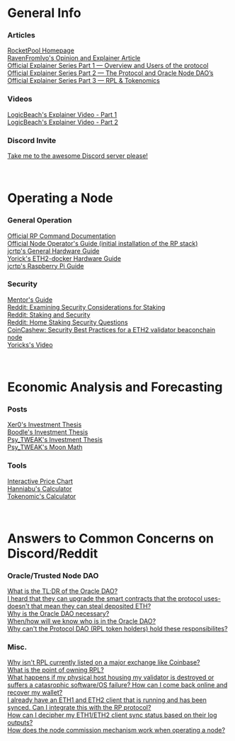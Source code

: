 # General Info
### Articles
[RocketPool Homepage](https://www.rocketpool.net/) </br>
[RavenFromIvo's Opinion and Explainer Article](https://iwo.medium.com/why-will-rocket-pool-win-staking-wars-f87493589d53) </br>
[Official Explainer Series Part 1 — Overview and Users of the protocol](https://medium.com/rocket-pool/rocket-pool-staking-protocol-part-1-8be4859e5fbd) </br>
[Official Explainer Series Part 2 — The Protocol and Oracle Node DAO’s](https://medium.com/rocket-pool/rocket-pool-staking-protocol-part-2-e0d346911fe1) </br>
[Official Explainer Series Part 3 — RPL & Tokenomics](https://medium.com/rocket-pool/rocket-pool-staking-protocol-part-3-3029afb57d4c) </br>
### Videos
[LogicBeach's Explainer Video - Part 1](https://www.youtube.com/watch?v=uytfJlMfdyc) </br>
[LogicBeach's Explainer Video - Part 2](https://www.youtube.com/watch?v=Vc4rxI9zEis) </br>
### Discord Invite
[Take me to the awesome Discord server please!](https://discord.gg/dV69Jszm)</br>

</br>

# Operating a Node
### General Operation
[Official RP Command Documentation](https://rocket-pool.readthedocs.io/en/latest/smart-node/reference.html#node-commands) </br>
[Official Node Operator's Guide (initial installation of the RP stack)](https://medium.com/rocket-pool/rocket-pool-v2-5-beta-node-operators-guide-77859891766b) </br>
[jcrtp's General Hardware Guide](https://github.com/jclapis/rocketpool.github.io/blob/main/src/guides/local/hardware.md)</br>
[Yorick's ETH2-docker Hardware Guide](https://eth2-docker.net/docs/Usage/Hardware) </br>
[jcrtp's Raspberry Pi Guide](https://github.com/jclapis/rp-pi-guide)</br>
### Security
[Mentor's Guide](https://docs.rocketpool.net/guides/node/securing-your-node.html)</br>
[Reddit: Examining Security Considerations for Staking](https://old.reddit.com/r/ethstaker/comments/jtn2tx/examining_security_considerations_for_staking/)</br>
[Reddit: Staking and Security](https://old.reddit.com/r/ethstaker/comments/hmqpdu/staking_and_security/)</br>
[Reddit: Home Staking Security Questions](https://old.reddit.com/r/ethstaker/comments/iqq2tv/home_staking_security_questions/)</br>
[CoinCashew: Security Best Practices for a ETH2 validator beaconchain node](https://www.coincashew.com/coins/overview-eth/guide-or-security-best-practices-for-a-eth2-validator-beaconchain-node
)</br>
[Yoricks's Video](https://www.youtube.com/watch?v=hHtvCGlPz-o)</br>

</br>

# Economic Analysis and Forecasting
### Posts
[Xer0's Investment Thesis](https://www.reddit.com/r/ethfinance/comments/m3pug8/the_rocket_pool_investment_thesis/)</br>
[Boodle's Investment Thesis](https://www.reddit.com/r/ethfinance/comments/m4jj0i/rocketpool_investment_thesis_round_3/)</br>
[Psy_TWEAK's Investment Thesis](https://www.reddit.com/r/ethtrader/comments/m43r38/the_rocket_pool_investment_thesis_speculative/)</br>
[Psy_TWEAK's Moon Math](https://discord.com/channels/405159462932971535/405163713063288832/820009733020844043)</br>
### Tools
[Interactive Price Chart](https://tommw.shinyapps.io/RPL_apy/)</br>
[Hanniabu's Calculator](https://www.rocketpooltool.com/)</br>
[Tokenomic's Calculator](https://docs.google.com/spreadsheets/d/1Wl3EukDALcd8nBQQkMhzXr5WfwmEj264YPfch9AJN30/edit#gid=0)</br>

</br>

# Answers to Common Concerns on Discord/Reddit
### Oracle/Trusted Node DAO
[What is the TL;DR of the Oracle DAO?](https://discord.com/channels/405159462932971535/704196071881965589/804156484161896468)</br>
[I heard that they can upgrade the smart contracts that the protocol uses- doesn't that mean they can steal deposited ETH?](https://discord.com/channels/405159462932971535/704196071881965589/820084833895448607)</br>
[Why is the Oracle DAO necessary?](https://discord.com/channels/405159462932971535/704196071881965589/812111405263486996)</br>
[When/how will we know who is in the Oracle DAO?](https://discord.com/channels/405159462932971535/704196071881965589/812110740995178496)</br>
[Why can't the Protocol DAO (RPL token holders) hold these responsibilites?](https://discord.com/channels/405159462932971535/704196071881965589/812112820350746644)</br>
### Misc.
[Why isn't RPL currently listed on a major exchange like Coinbase?](https://discord.com/channels/405159462932971535/709960470953590825/834968369895047179) </br>
[What is the point of owning RPL?](https://www.reddit.com/r/ethstaker/comments/mwib11/rocketpool_community_resources/gvkik78?utm_source=share&utm_medium=web2x&context=3)</br>
[What happens if my physical host housing my validator is destroyed or suffers a catasrophic software/OS failure? How can I come back online and recover my wallet?](https://discord.com/channels/405159462932971535/405164275036848128/835647435057004554) </br>
[I already have an ETH1 and ETH2 client that is running and has been synced. Can I integrate this with the RP protocol?](https://rocket-pool.readthedocs.io/en/latest/smart-node/customization.html) </br>
[How can I decipher my ETH1/ETH2 client sync status based on their log outputs?](https://discord.com/channels/405159462932971535/468923220607762485/834022354807423036) </br>
[How does the node commission mechanism work when operating a node?](https://discord.com/channels/405159462932971535/704196071881965589/839018344157675530) </br>
